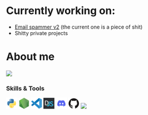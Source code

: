 # Currently working on:
- [Email spammer v2](https://github.com/Omicron166/email-spammer) (the current one is a piece of shit)
- Shitty private projects

# About me
 
<a>
    <img align="center" src="https://github-readme-stats.vercel.app/api?username=Omicron166&show_icons=true&theme=chartreuse-dark">
    </br>
    <!--<img align="center" src="https://github-readme-stats.vercel.app/api/top-langs/?username=omicron166&layout=compact&theme=chartreuse-dark">-->
</a>
<h3>Skills & Tools </h3>
<code><img height="30" src="https://github.com/devicons/devicon/blob/master/icons/python/python-original.svg"></code>
<code><img height="30" src="https://raw.githubusercontent.com/github/explore/80688e429a7d4ef2fca1e82350fe8e3517d3494d/topics/nodejs/nodejs.png"></code>
<code><img height="30" src="https://github.com/devicons/devicon/blob/master/icons/vscode/vscode-original.svg"></code>
<code><img height="30" src="https://raw.githubusercontent.com/github/explore/888aa7196bdda1de09e848148fc5929ccfe49ab6/topics/discord-js/discord-js.png"></code>
<code><img height="30" src="https://raw.githubusercontent.com/github/explore/80688e429a7d4ef2fca1e82350fe8e3517d3494d/topics/discord/discord.png"></code>
<code><img height="30" src="https://github.com/devicons/devicon/blob/master/icons/github/github-original.svg"></code>
<code><img height="30" src="https://cdn.glitch.com/2bdfb3f8-05ef-4035-a06e-2043962a3a13%2Flogo-day.svg"></code>
